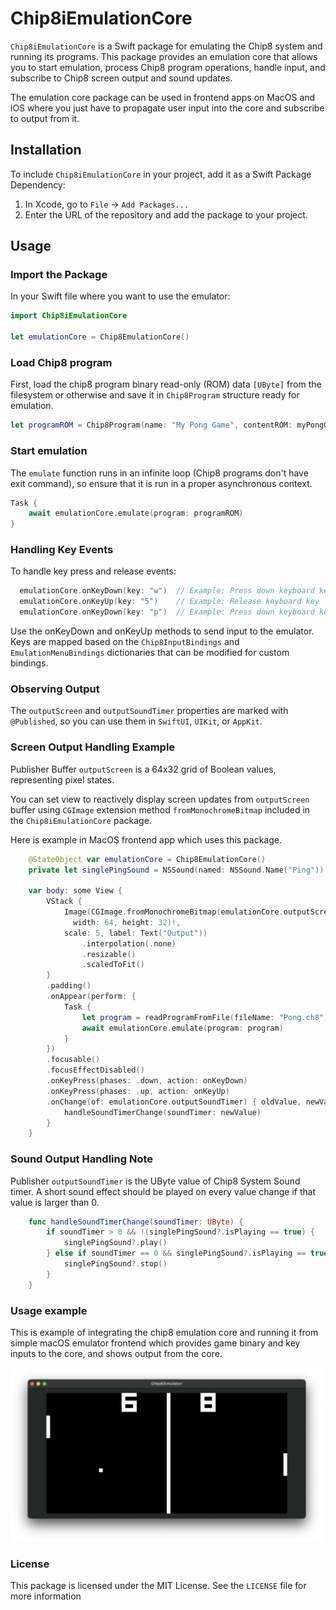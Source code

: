 # Chip8iEmulationCore

`Chip8iEmulationCore` is a Swift package for emulating the Chip8 system and running its programs. This package provides an emulation core that allows you to start emulation, process Chip8 program operations, handle input, and subscribe to Chip8 screen output and sound updates. 

The emulation core package can be used in frontend apps on MacOS and iOS where you just have to propagate user input into the core and subscribe to output from it.

## Installation

To include `Chip8iEmulationCore` in your project, add it as a Swift Package Dependency:

1. In Xcode, go to `File` -> `Add Packages...`
2. Enter the URL of the repository and add the package to your project.

## Usage

### Import the Package

In your Swift file where you want to use the emulator:

```swift
import Chip8iEmulationCore

let emulationCore = Chip8EmulationCore()
```

### Load Chip8 program
First, load the chip8 program binary read-only (ROM) data `[UByte]` from the filesystem or otherwise and save it in `Chip8Program` structure ready for emulation.

```swift
let programROM = Chip8Program(name: "My Pong Game", contentROM: myPongGameROMData)
```

### Start emulation

The `emulate` function runs in an infinite loop (Chip8 programs don't have exit command), so ensure that it is run in a proper asynchronous context.
```swift
Task {
    await emulationCore.emulate(program: programROM)
}
```

### Handling Key Events
To handle key press and release events:
```swift
  emulationCore.onKeyDown(key: "w")  // Example: Press down keyboard key 'w'
  emulationCore.onKeyUp(key: "5")    // Example: Release keyboard key '5'
  emulationCore.onKeyDown(key: "p")  // Example: Press down keyboard key 'p' which is as default mapped to emulation pause function
```
Use the onKeyDown and onKeyUp methods to send input to the emulator. Keys are mapped based on the `Chip8InputBindings` and `EmulationMenuBindings` dictionaries that can be modified for custom bindings.

### Observing Output
The `outputScreen` and `outputSoundTimer` properties are marked with `@Published`, so you can use them in `SwiftUI`, `UIKit`, or `AppKit`. 

### Screen Output Handling Example

Publisher Buffer `outputScreen` is a 64x32 grid of Boolean values, representing pixel states.

You can set view to reactively display screen updates from `outputScreen` buffer using `CGImage` extension method `fromMonochromeBitmap` included in the `Chip8iEmulationCore` package.

Here is example in MacOS frontend app which uses this package.

```swift
    @StateObject var emulationCore = Chip8EmulationCore()
    private let singlePingSound = NSSound(named: NSSound.Name("Ping"))

    var body: some View {
        VStack {
            Image(CGImage.fromMonochromeBitmap(emulationCore.outputScreen, 
              width: 64, height: 32)!, 
            scale: 5, label: Text("Output"))
                .interpolation(.none)
                .resizable()
                .scaledToFit()
        }
        .padding()
        .onAppear(perform: {
            Task {
                let program = readProgramFromFile(fileName: "Pong.ch8")
                await emulationCore.emulate(program: program)
            }
        })
        .focusable()
        .focusEffectDisabled()
        .onKeyPress(phases: .down, action: onKeyDown)
        .onKeyPress(phases: .up, action: onKeyUp)
        .onChange(of: emulationCore.outputSoundTimer) { oldValue, newValue in
            handleSoundTimerChange(soundTimer: newValue)
        }
    }

```

### Sound Output Handling Note
Publisher `outputSoundTimer` is the UByte value of Chip8 System Sound timer. A short sound effect should be played on every value change if that value is larger than 0.

```swift
    func handleSoundTimerChange(soundTimer: UByte) {
        if soundTimer > 0 && !(singlePingSound?.isPlaying == true) {
            singlePingSound?.play()
        } else if soundTimer == 0 && singlePingSound?.isPlaying == true {
            singlePingSound?.stop()
        }
    }
```
### Usage example

This is example of integrating the chip8 emulation core and running it from simple macOS emulator frontend which provides game binary and key inputs to the core, and shows output from the core.

<img src="./.assets/example-frontend.png?raw=true" alt="Usage example in macos app" width="500"/>

### License
This package is licensed under the MIT License. See the `LICENSE` file for more information



